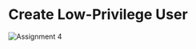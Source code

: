 # Create Low-Privilege User

  ![Assignment 4](https://github.com/user-attachments/assets/a64a074a-d1ac-4c04-af32-2085a5152cff)

